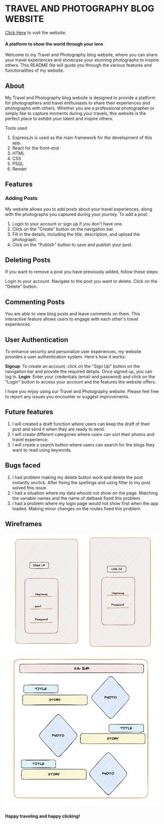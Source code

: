 # TRAVEL AND PHOTOGRAPHY BLOG WEBSITE

[Click Here](https://photo-blog-nbll.onrender.com//) to visit the website.

#### A platform to show the world through your lens
Welcome to my Travel and Photography blog website, where you can share your travel experiences and showcase your stunning photographs to inspire others. This README file will guide you through the various features and functionalities of my website.


## About

My Travel and Photography blog website is designed to provide a platform for photographers and travel enthusiasts to share their experiences and photographs with others. Whether you are a professional photographer or simply like to capture moments during your travels, this website is the perfect place to exhibit your talent and inspire others.

Tools used
1. ExpressJs is used as the main framework for the development of this app.
2. React for the front-end
3. HTML
4. CSS
5. PSQL
6. Render

## Features
### Adding Posts

My website allows you to add posts about your travel experiences, along with the photographs you captured during your journey. To add a post:

1. Login to your account or sign up if you don't have one.
2. Click on the "Create" button on the navigation bar.
3. Fill in the details, including the title, description, and upload the photograph.
4. Click on the "Publish" button to save and publish your post.

## Deleting Posts

If you want to remove a post you have previously added, follow these steps:

Login to your account.
Navigate to the post you want to delete.
Click on the "Delete" button.

## Commenting Posts

You are able to view blog posts and leave comments on them. This interactive feature allows users to engage with each other's travel experiences.

 
## User Authentication

To enhance security and personalize user experiences, my website provides a user authentication system. Here's how it works:

**Signup**: To create an account, click on the "Sign Up" button on the navigation bar and provide the required details. Once signed up, you can log in.
**Login**: Enter your credentials (email and password) and click on the "Login" button to access your account and the features the website offers.


I hope you enjoy using our Travel and Photography website. Please feel free to report any issues you encounter or suggest improvements.


## Future features

1. I will created a draft function where users can keep the draft of their post and send it when they are ready to send. 
2. I will create different categories where users can  sort their photos and travel experience.
3. I will create a search button where users can search for the  blogs they want to read using keywords. 

## Bugs faced

1. I had problem making my delete button work and delete the post instantly onclick. After fixing the spellings and using filter to my post solved this issue. 
2. I had a situation where my data whould not show on the page. Matching the variable names and the name of datbase fixed this problem. 
3.  I had a problem where my login page would not show first when the app loaded. Making minor changes on the routes fixed this problem. 

## Wireframes
 ![](./src/images/auth.png)
 ![](./src/images/main.png)


#### Happy traveling and happy clicking!